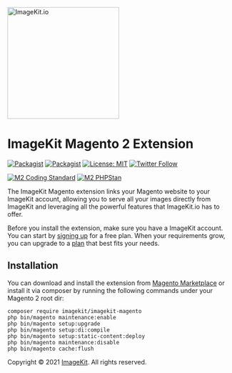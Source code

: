 [<img width="250" alt="ImageKit.io" src="https://raw.githubusercontent.com/imagekit-developer/imagekit-javascript/master/assets/imagekit-light-logo.svg"/>](https://imagekit.io)

# ImageKit Magento 2 Extension

[![Packagist](https://img.shields.io/packagist/v/imagekit/imagekit-magento.svg)](https://packagist.org/packages/imagekit/imagekit-magento) 
[![Packagist](https://img.shields.io/packagist/dt/imagekit/imagekit-magento.svg)](https://packagist.org/packages/imagekit/imagekit-magento) 
[![License: MIT](https://img.shields.io/badge/License-MIT-yellow.svg)](https://opensource.org/licenses/MIT)
[![Twitter Follow](https://img.shields.io/twitter/follow/imagekitio?label=Follow&style=social)](https://twitter.com/ImagekitIo)

[![M2 Coding Standard](https://github.com/imagekit-developer/imagekit-magento/actions/workflows/coding-standard.yml/badge.svg)](https://github.com/imagekit-developer/imagekit-magento/actions/workflows/coding-standard.yml)
[![M2 PHPStan](https://github.com/imagekit-developer/imagekit-magento/actions/workflows/phpstan.yml/badge.svg)](https://github.com/imagekit-developer/imagekit-magento/actions/workflows/phpstan.yml)


The ImageKit Magento extension links your Magento website to your ImageKit account, allowing you to serve all your images directly from ImageKit and leveraging all the powerful features that ImageKit.io has to offer.

Before you install the extension, make sure you have a ImageKit account. You can start by [signing up](https://imagekit.io/registration) for a free plan. When your requirements grow, you can upgrade to a [plan](https://imagekit.io/plans/) that best fits your needs.

## Installation

You can download and install the extension from [Magento Marketplace](https://marketplace.magento.com/imagekit-imagekit-magento.html) or install it via composer by running the following commands under your Magento 2 root dir:

```
composer require imagekit/imagekit-magento
php bin/magento maintenance:enable
php bin/magento setup:upgrade
php bin/magento setup:di:compile
php bin/magento setup:static-content:deploy
php bin/magento maintenance:disable
php bin/magento cache:flush
```



Copyright © 2021 [ImageKit](https://imagekit.io/). All rights reserved.
